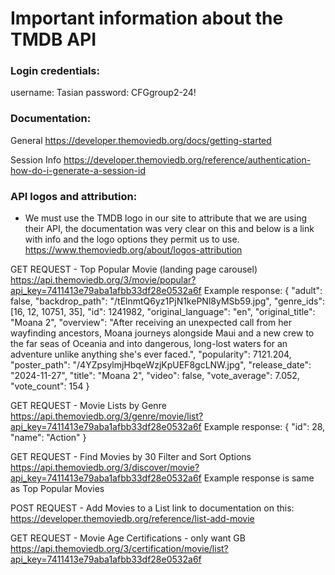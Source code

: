 # Important information about the TMDB API

### Login credentials:
username: Tasian
password: CFGgroup2-24!

### Documentation:
General
https://developer.themoviedb.org/docs/getting-started

Session Info
https://developer.themoviedb.org/reference/authentication-how-do-i-generate-a-session-id

### API logos and attribution:
- We must use the TMDB logo in our site to attribute that we are using their API, the documentation was very clear on 
this and below is a link with info and the logo options they permit us to use.
https://www.themoviedb.org/about/logos-attribution

GET REQUEST - Top Popular Movie (landing page carousel)
https://api.themoviedb.org/3/movie/popular?api_key=7411413e79aba1afbb33df28e0532a6f
Example response:
{
      "adult": false,
      "backdrop_path": "/tElnmtQ6yz1PjN1kePNl8yMSb59.jpg",
      "genre_ids": [16, 12, 10751, 35],
      "id": 1241982,
      "original_language": "en",
      "original_title": "Moana 2",
      "overview": "After receiving an unexpected call from her wayfinding ancestors, Moana journeys alongside Maui and a new crew to the far seas of Oceania and into dangerous, long-lost waters for an adventure unlike anything she's ever faced.",
      "popularity": 7121.204,
      "poster_path": "/4YZpsylmjHbqeWzjKpUEF8gcLNW.jpg",
      "release_date": "2024-11-27",
      "title": "Moana 2",
      "video": false,
      "vote_average": 7.052,
      "vote_count": 154
    }

GET REQUEST - Movie Lists by Genre
https://api.themoviedb.org/3/genre/movie/list?api_key=7411413e79aba1afbb33df28e0532a6f
Example response:
 {
      "id": 28,
      "name": "Action"
    }

GET REQUEST - Find Movies by 30 Filter and Sort Options 
https://api.themoviedb.org/3/discover/movie?api_key=7411413e79aba1afbb33df28e0532a6f
Example response is same as Top Popular Movies 


POST REQUEST - Add Movies to a List 
link to documentation on this:
https://developer.themoviedb.org/reference/list-add-movie

GET REQUEST - Movie Age Certifications - only want GB
https://api.themoviedb.org/3/certification/movie/list?api_key=7411413e79aba1afbb33df28e0532a6f